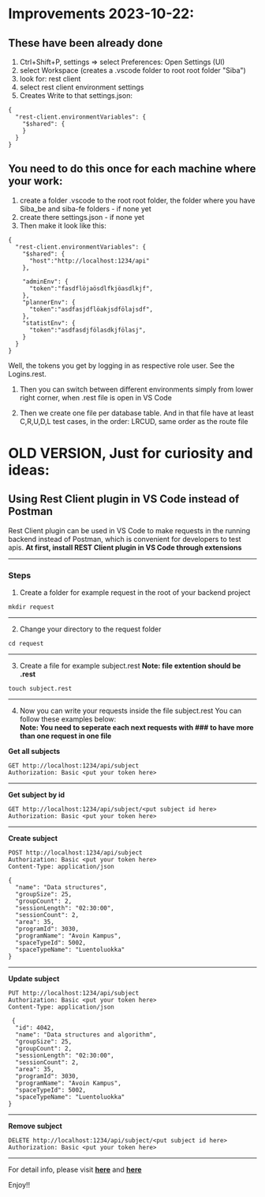 # Improvements 2023-10-22:
## These have been already done
1. Ctrl+Shift+P, settings => select Preferences: Open Settings (UI)
1. select Workspace          (creates a .vscode folder to root root folder "Siba")
1. look for: rest client
1. select rest client environment settings
1. Creates Write to that settings.json:
  ```
  {
    "rest-client.environmentVariables": {       
      "$shared": {
      }
    }
  }
  ```
## You need to do this once for each machine where your work:
1. create a folder .vscode to the root root folder, the folder where you have Siba_be and siba-fe folders - if none yet
1. create there settings.json - if none yet
1. Then make it look like this:
  ```
  {
    "rest-client.environmentVariables": {         
      "$shared": {
        "host":"http://localhost:1234/api"
      },

      "adminEnv": {
        "token":"fasdflöjaösdlfkjöasdlkjf",
      },
      "plannerEnv": {
        "token":"asdfasjdflöakjsdfölajsdf",
      },
      "statistEnv": {
        "token":"asdfasdjfölasdkjfölasj",
      }
    }
  }
  ```

  Well, the tokens you get by logging in as respective role user. See the Logins.rest.

1. Then you can switch between different environments simply from lower right corner, when .rest file is open in VS Code

1. Then we create one file per database table. And in that file have at least C,R,U,D,L test cases, in the order: LRCUD, same order as the route file


# OLD VERSION, Just for curiosity and ideas:
## Using Rest Client plugin in VS Code instead of Postman
Rest Client plugin can be used in VS Code to make requests in the running backend instead of Postman, which is convenient for developers to test apis.
**At first, install REST Client plugin in VS Code through extensions**
***

### Steps

1. Create a folder for example request in the root of your backend project

```shell
mkdir request
```
***

2. Change your directory to the request folder

```shell
cd request
```
***

3. Create a file for example subject.rest **Note: file extention should be .rest**

```shell
touch subject.rest
```
***

4. Now you can write your requests inside the file subject.rest
  You can follow these examples below:<br>
  __Note: You need to seperate each next requests with ### to have more than one request in one file__

**Get all subjects**

```shell
GET http://localhost:1234/api/subject
Authorization: Basic <put your token here>
```
***

**Get subject by id**

```shell
GET http://localhost:1234/api/subject/<put subject id here>
Authorization: Basic <put your token here>
```
***

**Create subject**

```shell
POST http://localhost:1234/api/subject
Authorization: Basic <put your token here>
Content-Type: application/json

{
  "name": "Data structures",
  "groupSize": 25,
  "groupCount": 2,
  "sessionLength": "02:30:00",
  "sessionCount": 2,
  "area": 35,
  "programId": 3030,
  "programName": "Avoin Kampus",
  "spaceTypeId": 5002,
  "spaceTypeName": "Luentoluokka"
}
```
***

**Update subject**

```shell
PUT http://localhost:1234/api/subject
Authorization: Basic <put your token here>
Content-Type: application/json

 {
  "id": 4042,
  "name": "Data structures and algorithm",
  "groupSize": 25,
  "groupCount": 2,
  "sessionLength": "02:30:00",
  "sessionCount": 2,
  "area": 35,
  "programId": 3030,
  "programName": "Avoin Kampus",
  "spaceTypeId": 5002,
  "spaceTypeName": "Luentoluokka"
}
```
***

**Remove subject**

```shell
DELETE http://localhost:1234/api/subject/<put subject id here>
Authorization: Basic <put your token here>
```
***

For detail info, please visit **[here](https://github.com/Huachao/vscode-restclient)** and **[here](https://marketplace.visualstudio.com/items?itemName=humao.rest-client)**

Enjoy!!


